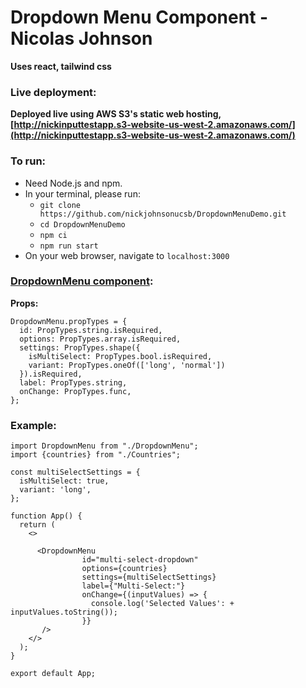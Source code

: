 # Dropdown Menu Component - Nicolas Johnson
**Uses react, tailwind css**
### Live deployment:
**Deployed live using AWS S3's static web hosting, [http://nickinputtestapp.s3-website-us-west-2.amazonaws.com/](http://nickinputtestapp.s3-website-us-west-2.amazonaws.com/)**
### To run:
- Need Node.js and npm.
- In your terminal, please run:
  - `git clone https://github.com/nickjohnsonucsb/DropdownMenuDemo.git`
  - `cd DropdownMenuDemo`
  - `npm ci`
  - `npm run start`
 - On your web browser, navigate to `localhost:3000`

### [DropdownMenu component](./src/DropdwonMenu.js):

**Props:**
```
DropdownMenu.propTypes = {
  id: PropTypes.string.isRequired,
  options: PropTypes.array.isRequired,
  settings: PropTypes.shape({
    isMultiSelect: PropTypes.bool.isRequired,
    variant: PropTypes.oneOf(['long', 'normal'])
  }).isRequired,
  label: PropTypes.string,
  onChange: PropTypes.func,
};
```
### Example:
```
import DropdownMenu from "./DropdownMenu";
import {countries} from "./Countries";

const multiSelectSettings = {
  isMultiSelect: true,
  variant: 'long',
};

function App() {
  return (
    <>

      <DropdownMenu
                id="multi-select-dropdown"
                options={countries}
                settings={multiSelectSettings}
                label={"Multi-Select:"}
                onChange={(inputValues) => {
                  console.log('Selected Values': + inputValues.toString());
                }}
       />
    </>
  );
}

export default App;

```
